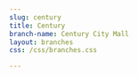 ```yaml
---
slug: century
title: Century
branch-name: Century City Mall
layout: branches
css: /css/branches.css

---
```

